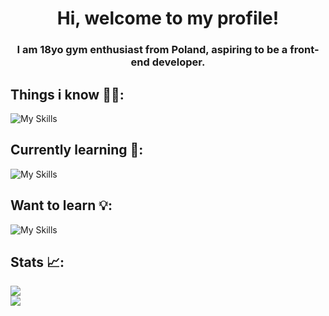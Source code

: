 <h1 align="center">Hi, welcome to my profile!</h1>
<h3 align="center">I am 18yo gym enthusiast from Poland, aspiring to be a front-end developer.</h3>

## Things i know 💪🏻:

![My Skills](https://skillicons.dev/icons?i=html,css,javascript,typescript,tailwind,angular,reactivex,firebase)

## Currently learning 🧠:

![My Skills](https://skillicons.dev/icons?i=dart,flutter,supabase,sqlite)

## Want to learn 💡:

![My Skills](https://skillicons.dev/icons?i=solidity,rust)

## Stats 📈:
<!-- ![](https://github-readme-stats.vercel.app/api?username=pulpetto&theme=dark&hide_border=true&include_all_commits=false&count_private=true)<br/> -->
![](https://github-readme-streak-stats.herokuapp.com/?user=pulpetto&theme=dark&hide_border=true)<br/>
![](https://github-readme-stats.vercel.app/api/top-langs/?username=pulpetto&theme=dark&hide_border=true&include_all_commits=true&count_private=true&layout=compact)

<!-- [![Top Langs](https://<YOUR_CUSTOM_URL>/api/top-langs/?username=assebc)](https://github.com/anuraghazra/github-readme-stats) -->
<!-- ![image](https://github-readme-stats.vercel.app/api/top-langs/?username=pulpetto&layout=compact&langs_count=8&hide_border=true&title_color=000000&icon_color=000000&text_color=000000&bg_color=ffffff) -->
